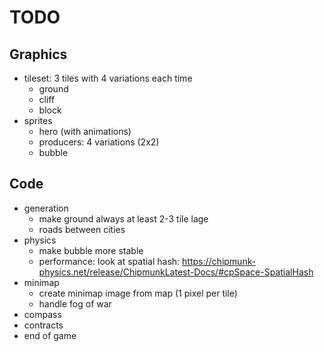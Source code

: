 # TODO

## Graphics

- tileset: 3 tiles with 4 variations each time
  - ground
  - cliff
  - block
- sprites
  - hero (with animations)
  - producers: 4 variations (2x2)
  - bubble

## Code

- generation
  - make ground always at least 2-3 tile lage
  - roads between cities
- physics
  - make bubble more stable
  - performance: look at spatial hash: https://chipmunk-physics.net/release/ChipmunkLatest-Docs/#cpSpace-SpatialHash
- minimap
  - create minimap image from map (1 pixel per tile)
  - handle fog of war
- compass
- contracts
- end of game
